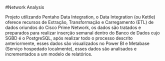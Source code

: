 #Network Analysis 

Projeto utilizando Pentaho Data Integration, o Data Integration (ou Kettle) oferece recursos de Extração, Transformação e Carregamento (ETL) de dados oriundos do Cisco Prime Network, os dados são tratados e preparados para realizar inserção semanal dentro do Banco de Dados cujo SGBD é o PostgreSQL, após realizar todo o processo descrito anteriormente, esses dados são visualizados no Power BI e Metabase (Serviço hospedado localmente), esses dados são analisados e incrementados a um modelo de relatórios.

